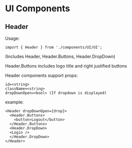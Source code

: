 # UI Components

## Header

Usage: 

`import { Header } from './components/UI/UI';`

(Includes Header, Header.Buttons, Header.DropDown)

Header.Buttons includes logo title and right justified buttons

Header components support props:

```
id=<string>
className=<string>
dropDownOpen=<bool> (If dropdown is displayed)
```

example:

```
<Header dropDownOpen={drop}>
  <Header.Buttons>
    <button>Logout</button>
  </Header.Buttons>
  <Header.DropDown>
  <Login />
  </Header.DropDown>
</Header>
```